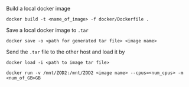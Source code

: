 Build a local docker image

```docker
docker build -t <name_of_image> -f docker/Dockerfile .
```

Save a local docker image to `.tar`

```docker
docker save -o <path for generated tar file> <image name>
```

Send the `.tar` file to the other host and load it by

```docker
docker load -i <path to image tar file>
```


```docker
docker run -v /mnt/ZOD2:/mnt/ZOD2 <image name> --cpus=<num_cpus> -m <num_of_GB>GB
```